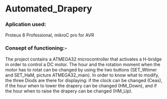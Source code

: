 # Automated_Drapery

### Aplication used:
Proteus 8 Professional, mikroC pro for AVR

### Consept of functioning:- 
The project contains a ATMEGA32 microcontroller that activates a H-bridge in order to control a DC motor. The hour and the rotation moment when the motor has to rotat can be changed by using the two buttons (SET_Wtimer and SET_HaM, picture ATMEGA32_main). In order to know what to modify, the three Diods are there for displaying: if the clock can be changed (Ceas), if the hour when to lower the drapery can be changed (HM_Down), and if the hour when to raise the drapery can be changed  (HM_Up).
